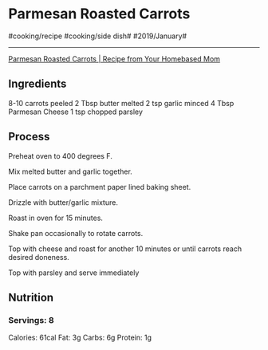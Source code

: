 # Parmesan Roasted Carrots
#cooking/recipe #cooking/side dish# #2019/January#
- - - -
[Parmesan Roasted Carrots | Recipe from Your Homebased Mom](https://www.yourhomebasedmom.com/parmesan-roasted-carrots/)

## Ingredients
8-10 carrots peeled
2 Tbsp butter melted
2 tsp garlic minced
4 Tbsp Parmesan Cheese
1 tsp chopped parsley

## Process
Preheat oven to 400 degrees F.

Mix melted butter and garlic together.

Place carrots on a parchment paper lined baking sheet.

Drizzle with butter/garlic mixture.

Roast in oven for 15 minutes.

Shake pan occasionally to rotate carrots.

Top with cheese and roast for another 10 minutes or until carrots reach desired doneness.

Top with parsley and serve immediately

## Nutrition
### Servings: 8
Calories: 61cal
Fat: 3g
Carbs: 6g
Protein: 1g